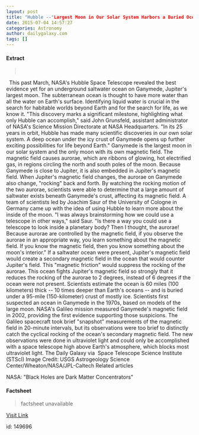 ```yaml
---
layout: post
title: "Hubble --"Largest Moon in Our Solar System Harbors a Buried Ocean 100 Kilometers Deep" (Weekend Feature)"
date: 2015-07-04 14:57:27
categories: Astronomy
author: dailygalaxy.com
tags: []
---
```



#### Extract
> 
 

 
This past March, NASA's Hubble Space Telescope revealed the best evidence yet for an underground saltwater ocean on Ganymede, Jupiter's largest moon. The subterranean ocean is thought to have more water than all the water on Earth's surface. Identifying liquid water is crucial in the search for habitable worlds beyond Earth and for the search for life, as we know it.
"This discovery marks a significant milestone, highlighting what only Hubble can accomplish," said John Grunsfeld, assistant administrator of NASA's Science Mission Directorate at NASA Headquarters. "In its 25 years in orbit, Hubble has made many scientific discoveries in our own solar system. A deep ocean under the icy crust of Ganymede opens up further exciting possibilities for life beyond Earth."
Ganymede is the largest moon in our solar system and the only moon with its own magnetic field. The magnetic field causes aurorae, which are ribbons of glowing, hot electrified gas, in regions circling the north and south poles of the moon. Because Ganymede is close to Jupiter, it is also embedded in Jupiter's magnetic field. When Jupiter's magnetic field changes, the aurorae on Ganymede also change, "rocking" back and forth.
By watching the rocking motion of the two aurorae, scientists were able to determine that a large amount of saltwater exists beneath Ganymede's crust, affecting its magnetic field.
A team of scientists led by Joachim Saur of the University of Cologne in Germany came up with the idea of using Hubble to learn more about the inside of the moon. "I was always brainstorming how we could use a telescope in other ways," said Saur. "Is there a way you could use a telescope to look inside a planetary body? Then I thought, the aurorae! Because aurorae are controlled by the magnetic field, if you observe the aurorae in an appropriate way, you learn something about the magnetic field. If you know the magnetic field, then you know something about the moon's interior."
If a saltwater ocean were present, Jupiter's magnetic field would create a secondary magnetic field in the ocean that would counter Jupiter's field. This "magnetic friction" would suppress the rocking of the aurorae. This ocean fights Jupiter's magnetic field so strongly that it reduces the rocking of the aurorae to 2 degrees, instead of 6 degrees if the ocean were not present. Scientists estimate the ocean is 60 miles (100 kilometers) thick -- 10 times deeper than Earth's oceans -- and is buried under a 95-mile (150-kilometer) crust of mostly ice.
Scientists first suspected an ocean in Ganymede in the 1970s, based on models of the large moon. NASA's Galileo mission measured Ganymede's magnetic field in 2002, providing the first evidence supporting those suspicions. The Galileo spacecraft took brief "snapshot" measurements of the magnetic field in 20-minute intervals, but its observations were too brief to distinctly catch the cyclical rocking of the ocean's secondary magnetic field.
The new observations were done in ultraviolet light and could only be accomplished with a space telescope high above Earth's atmosphere, which blocks most ultraviolet light.
The Daily Galaxy via  Space Telescope Science Institute (STScI)
Image Credit: USGS Astrogeology Science Center/Wheaton/NASA/JPL-Caltech
Related articles

NASA: "Black Holes are Dark Matter Concentrators"


#### Factsheet
>factsheet unavailable

[Visit Link](http://www.dailygalaxy.com/my_weblog/2015/07/hubble-largest-moon-in-our-solar-system-harbors-a-buried-ocean-100-kilometers-deep-weekend-feature.html)

id:  149696

